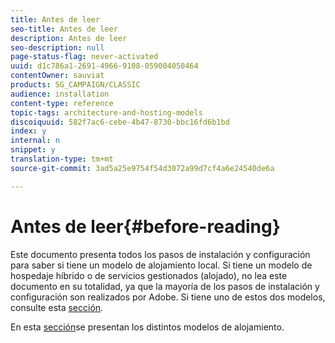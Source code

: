 ```yaml
---
title: Antes de leer
seo-title: Antes de leer
description: Antes de leer
seo-description: null
page-status-flag: never-activated
uuid: d1c786a1-2691-4966-9108-059004050464
contentOwner: sauviat
products: SG_CAMPAIGN/CLASSIC
audience: installation
content-type: reference
topic-tags: architecture-and-hosting-models
discoiquuid: 582f7ac6-cebe-4b47-8730-bbc16fd6b1bd
index: y
internal: n
snippet: y
translation-type: tm+mt
source-git-commit: 3ad5a25e9754f54d3072a99d7cf4a6e24540de6a

---
```



# Antes de leer{#before-reading}

Este documento presenta todos los pasos de instalación y configuración para saber si tiene un modelo de alojamiento local. Si tiene un modelo de hospedaje híbrido o de servicios gestionados (alojado), no lea este documento en su totalidad, ya que la mayoría de los pasos de instalación y configuración son realizados por Adobe. Si tiene uno de estos dos modelos, consulte esta [sección](../../installation/using/hosting-models.md).

En esta [sección](../../installation/using/hosting-models.md)se presentan los distintos modelos de alojamiento.
